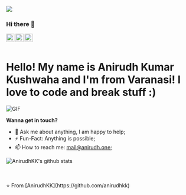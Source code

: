 ![](https://komarev.com/ghpvc/?username=AnirudhKK&label=PROFILE+VIEWS&style=flat)
### Hi there 👋

<a href="https://twitter.com/AnirudhKumarKu5">
<img align="left" alt="Anirudh | Twitter" width="22px" src="https://cdn.jsdelivr.net/npm/simple-icons@v3/icons/twitter.svg" /></a>
<a href="https://in.linkedin.com/in/anirudh-kumar-kushwaha-242369191/">
<img align="left" alt="Victor's LinkdeIN" width="22px" src="https://cdn.jsdelivr.net/npm/simple-icons@v3/icons/linkedin.svg" /></a>
<a href="https://www.instagram.com/awesome_humpty">
  <img align="left" alt="Victor's instagram" width="22px" src="https://cdn.jsdelivr.net/npm/simple-icons@v3/icons/instagram.svg" /></a>
  <br />
  <br />
<h1>Hello! My name is Anirudh Kumar Kushwaha and I'm from Varanasi! I love to code and break stuff :) </h1>


<img alt="GIF" src="https://camo.githubusercontent.com/d87412330e179c453793251de9ef574f11d2c570510e949304f1a767ad891b6c/68747470733a2f2f6d656469612e67697068792e636f6d2f6d656469612f336f456a4857706956494f475854356c396d2f67697068792e676966" />

**Wanna get in touch?**
- 💬 Ask me about anything, I am happy to help;
- ⚡️ Fun-Fact: Anything is possible;
- 📫 How to reach me: mail@anirudh.one;


![AnirudhKK's github stats](https://github-readme-stats.vercel.app/api?username=anirudhkk&show_icons=true&hide_border=true)

<br />
<br />
⭐️ From [AnirudhKK](https://github.com/anirudhkk)
